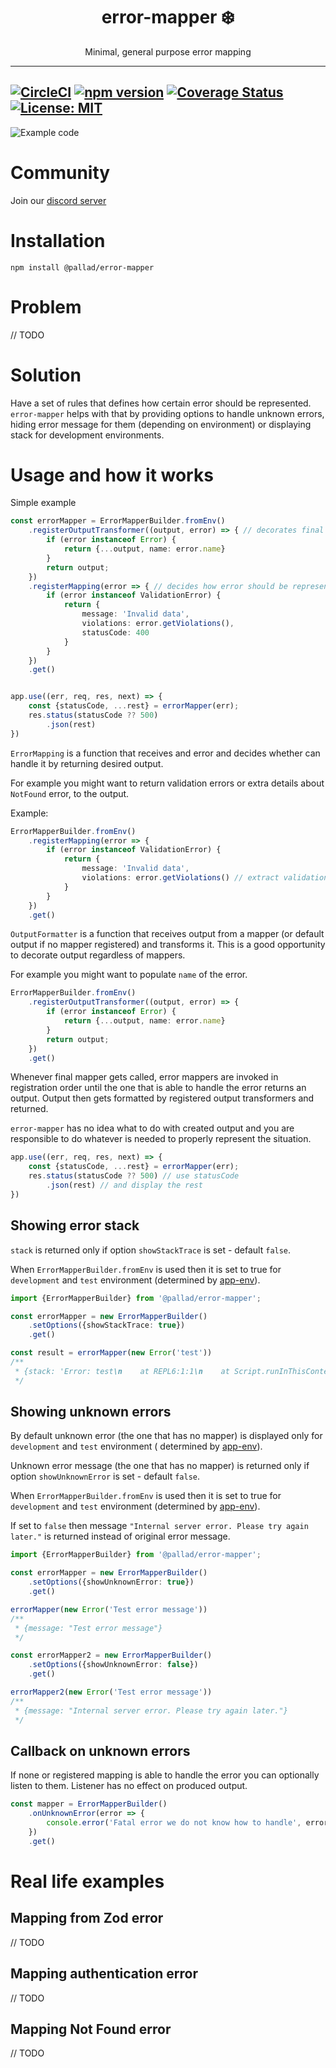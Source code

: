 <div align="center">
<h1>error-mapper ❄️</h1>

<p>Minimal, general purpose error mapping</p>
</div>

---
[![CircleCI](https://circleci.com/gh/pallad-ts/error-mapper/tree/master.svg?style=svg)](https://circleci.com/gh/pallad-ts/error-mapper/tree/master)
[![npm version](https://badge.fury.io/js/@pallad%2Ferror-mapper.svg)](https://badge.fury.io/js/@pallad%2Ferror-mapper)
[![Coverage Status](https://coveralls.io/repos/github/pallad-ts/error-mapper/badge.svg?branch=master)](https://coveralls.io/github/pallad-ts/error-mapper?branch=master)
[![License: MIT](https://img.shields.io/badge/License-MIT-green.svg)](https://opensource.org/licenses/MIT)
---

![Example code](./assets/intro-code.png)

# Community

Join our [discord server](https://discord.gg/G5tSBYbpej)

# Installation

```shell
npm install @pallad/error-mapper
```

# Problem

// TODO

# Solution

Have a set of rules that defines how certain error should be represented.
`error-mapper` helps with that by providing options to handle unknown errors, hiding error message for them (depending
on environment) or displaying stack for development environments.

# Usage and how it works

Simple example

```typescript
const errorMapper = ErrorMapperBuilder.fromEnv()
	.registerOutputTransformer((output, error) => { // decorates final output 
		if (error instanceof Error) {
			return {...output, name: error.name}
		}
		return output;
	})
	.registerMapping(error => { // decides how error should be represented
		if (error instanceof ValidationError) {
			return {
				message: 'Invalid data',
				violations: error.getViolations(),
				statusCode: 400
			}
		}
	})
	.get()


app.use((err, req, res, next) => {
	const {statusCode, ...rest} = errorMapper(err);
	res.status(statusCode ?? 500)
		.json(rest)
})
```

`ErrorMapping` is a function that receives and error and decides whether can handle it by returning desired output.

For example you might want to return validation errors or extra details about `NotFound` error, to the output.

Example:

```typescript
ErrorMapperBuilder.fromEnv()
	.registerMapping(error => {
		if (error instanceof ValidationError) {
			return {
				message: 'Invalid data',
				violations: error.getViolations() // extract validation errors like "name is too long"
			}
		}
	})
	.get()
```

`OutputFormatter` is a function that receives output from a mapper (or default output if no mapper registered) and
transforms it.
This is a good opportunity to decorate output regardless of mappers.

For example you might want to populate `name` of the error.

```typescript
ErrorMapperBuilder.fromEnv()
	.registerOutputTransformer((output, error) => {
		if (error instanceof Error) {
			return {...output, name: error.name}
		}
		return output;
	})
	.get()
```

Whenever final mapper gets called, error mappers are invoked in registration order until the one that is able to handle
the error returns an output. Output then gets formatted by registered output transformers and returned.

`error-mapper` has no idea what to do with created output and you are responsible to do whatever is needed to properly
represent the situation.

```typescript
app.use((err, req, res, next) => {
	const {statusCode, ...rest} = errorMapper(err);
	res.status(statusCode ?? 500) // use statusCode
		.json(rest) // and display the rest
})
```

## Showing error stack

`stack` is returned only if option `showStackTrace` is set - default `false`.

When `ErrorMapperBuilder.fromEnv` is used then it is set to true for `development` and `test` environment (determined
by [app-env](https://github.com/pallad-ts/app-env)).

```typescript 
import {ErrorMapperBuilder} from '@pallad/error-mapper';

const errorMapper = new ErrorMapperBuilder()
	.setOptions({showStackTrace: true})
	.get()

const result = errorMapper(new Error('test'))
/**
 * {stack: 'Error: test\n    at REPL6:1:1\n    at Script.runInThisContext (node:vm:129:12)'}
 */
```

## Showing unknown errors

By default unknown error (the one that has no mapper) is displayed only for `development` and `test` environment (
determined
by [app-env](https://github.com/pallad-ts/app-env)).

Unknown error message (the one that has no mapper) is returned only if option `showUnknownError` is set -
default `false`.

When `ErrorMapperBuilder.fromEnv` is used then it is set to true for `development` and `test` environment (determined
by [app-env](https://github.com/pallad-ts/app-env)).

If set to `false` then message `"Internal server error. Please try again later."` is returned instead of original error
message.

```typescript 
import {ErrorMapperBuilder} from '@pallad/error-mapper';

const errorMapper = new ErrorMapperBuilder()
	.setOptions({showUnknownError: true})
	.get()

errorMapper(new Error('Test error message'))
/**
 * {message: "Test error message"}
 */

const errorMapper2 = new ErrorMapperBuilder()
	.setOptions({showUnknownError: false})
	.get()

errorMapper2(new Error('Test error message'))
/**
 * {message: "Internal server error. Please try again later."}
 */
```

## Callback on unknown errors

If none or registered mapping is able to handle the error you can optionally listen to them.
Listener has no effect on produced output.

```typescript
const mapper = ErrorMapperBuilder()
	.onUnknownError(error => {
        console.error('Fatal error we do not know how to handle', error);
	})
	.get()
```

# Real life examples

## Mapping from Zod error

// TODO

## Mapping authentication error

// TODO

## Mapping Not Found error

// TODO
